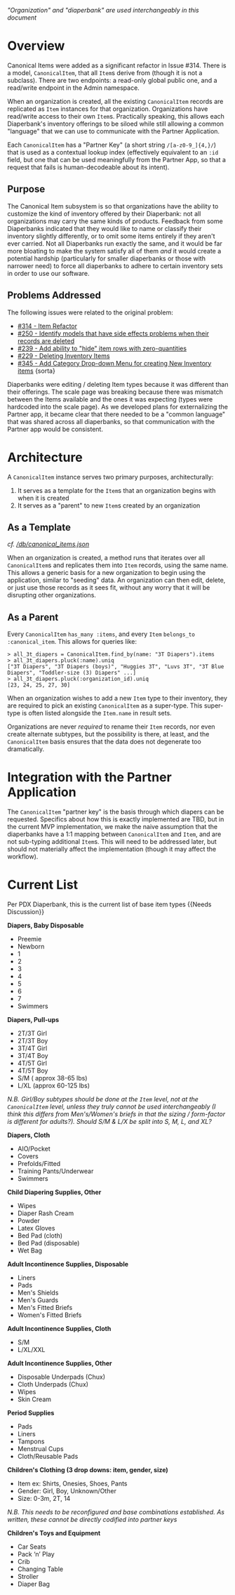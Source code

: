 *"Organization" and "diaperbank" are used interchangeably in this document*

# Overview
Canonical Items were added as a significant refactor in Issue #314. There is a model, `CanonicalItem`, that all `Item`s derive from (though it is not a subclass). There are two endpoints: a read-only global public one, and a read/write endpoint in the Admin namespace. 

When an organization is created, all the existing `CanonicalItem` records are replicated as `Item` instances for that organization. Organizations have read/write access to their own `Item`s. Practically speaking, this allows each Diaperbank's inventory offerings to be siloed while still allowing a common "language" that we can use to communicate with the Partner Application. 

Each `CanonicalItem` has a "Partner Key" (a short string `/[a-z0-9_]{4,}/`) that is used as a contextual lookup index (effectively equivalent to an `:id` field, but one that can be used meaningfully from the Partner App, so that a request that fails is human-decodeable about its intent).

## Purpose
The Canonical Item subsystem is so that organizations have the ability to customize the kind of inventory offered by their Diaperbank: not all organizations may carry the same kinds of products. Feedback from some Diaperbanks indicated that they would like to name or classify their inventory slightly differently, or to omit some items entirely if they aren't ever carried. Not all Diaperbanks run exactly the same, and it would be far more bloating to make the system satisfy all of them *and* it would create a potential hardship (particularly for smaller diaperbanks or those with narrower need) to force all diaperbanks to adhere to certain inventory sets in order to use our software.

## Problems Addressed
The following issues were related to the original problem:
 * [#314 - Item Refactor](https://github.com/rubyforgood/diaper/issues/314)
 * [#250 - Identify models that have side effects problems when their records are deleted](https://github.com/rubyforgood/diaper/issues/250)
 * [#239 - Add ability to "hide" item rows with zero-quantities](https://github.com/rubyforgood/diaper/issues/239)
 * [#229 - Deleting Inventory Items](https://github.com/rubyforgood/diaper/issues/229)
 * [#345 - Add Category Drop-down Menu for creating New Inventory items](https://github.com/rubyforgood/diaper/issues/345) {sorta}

Diaperbanks were editing / deleting Item types because it was different than their offerings. The scale page was breaking because there was mismatch between the Items available and the ones it was expecting (types were hardcoded into the scale page). As we developed plans for externalizing the Partner app, it became clear that there needed to be a "common language" that was shared across all diaperbanks, so that communication with the Partner app would be consistent.

# Architecture
A `CanonicalItem` instance serves two primary purposes, architecturally:

 1. It serves as a template for the `Item`s that an organization begins with when it is created
 1. It serves as a "parent" to new `Item`s created by an organization

## As a Template
*cf. [/db/canonical_items.json](https://github.com/rubyforgood/diaper/blob/master/db/canonical_items.json)*

When an organization is created, a method runs that iterates over all `CanonicalItem`s and replicates them into `Item` records, using the same name. This allows a generic basis for a new organization to begin using the application, similar to "seeding" data. An organization can then edit, delete, or just use those records as it sees fit, without any worry that it will be disrupting other organizations.

## As a Parent
Every `CanonicalItem` `has_many :items`, and every `Item` `belongs_to :canonical_item`. This allows for queries like:
```
> all_3t_diapers = CanonicalItem.find_by(name: "3T Diapers").items
> all_3t_diapers.pluck(:name).uniq
["3T Diapers", "3T Diapers (boys)", "Huggies 3T", "Luvs 3T", "3T Blue Diapers", "Toddler-size (3) Diapers" ...]
> all_3t_diapers.pluck(:organization_id).uniq
[23, 24, 25, 27, 30]
```

When an organization wishes to add a new `Item` type to their inventory, they are required to pick an existing `CanonicalItem` as a super-type. This super-type is often listed alongside the `Item.name` in result sets. 

Organizations are never *required* to rename their `Item` records, nor even create alternate subtypes, but the possibility is there, at least, and the `CanonicalItem` basis ensures that the data does not degenerate too dramatically.

# Integration with the Partner Application
The `CanonicalItem` "partner key" is the basis through which diapers can be requested. Specifics about how this is exactly implemented are TBD, but in the current MVP implementation, we make the naive assumption that the diaperbanks have a 1:1 mapping between `CanonicalItem` and `Item`, and are not sub-typing additional `Item`s. This will need to be addressed later, but should not materially affect the implementation (though it may affect the workflow).

# Current List
Per PDX Diaperbank, this is the current list of base item types {{Needs Discussion}}

**Diapers, Baby Disposable**
 * Preemie
 * Newborn
 * 1
 * 2
 * 3
 * 4
 * 5
 * 6
 * 7
 * Swimmers

**Diapers, Pull-ups**
 * 2T/3T Girl
 * 2T/3T Boy
 * 3T/4T Girl
 * 3T/4T Boy
 * 4T/5T Girl
 * 4T/5T Boy
 * S/M ( approx 38-65 lbs)
 * L/XL (approx 60-125 lbs)

*N.B. Girl/Boy subtypes should be done at the `Item` level, not at the `CanonicalItem` level, unless they truly cannot be used interchangeably (I think this differs from Men's/Women's briefs in that the sizing / form-factor is different for adults?). Should S/M & L/X be split into S, M, L, and XL?*

**Diapers, Cloth**
 * AIO/Pocket
 * Covers
 * Prefolds/Fitted
 * Training Pants/Underwear
 * Swimmers

**Child Diapering Supplies, Other**
 * Wipes
 * Diaper Rash Cream
 * Powder
 * Latex Gloves
 * Bed Pad (cloth)
 * Bed Pad (disposable)
 * Wet Bag

**Adult Incontinence Supplies, Disposable**
 * Liners
 * Pads
 * Men's Shields
 * Men's Guards
 * Men's Fitted Briefs
 * Women's Fitted Briefs

**Adult Incontinence Supplies, Cloth**
 * S/M
 * L/XL/XXL

**Adult Incontinence Supplies, Other**
 * Disposable Underpads (Chux)
 * Cloth Underpads (Chux)
 * Wipes
 * Skin Cream

**Period Supplies**
 * Pads
 * Liners
 * Tampons
 * Menstrual Cups
 * Cloth/Reusable Pads

**Children's Clothing (3 drop downs: item, gender, size)**
 * Item ex: Shirts, Onesies, Shoes, Pants
 * Gender: Girl, Boy, Unknown/Other
 * Size: 0-3m, 2T, 14

*N.B. This needs to be reconfigured and base combinations established. As written, these cannot be directly codified into partner keys*

**Children's Toys and Equipment**
 * Car Seats
 * Pack ‘n’ Play
 * Crib
 * Changing Table
 * Stroller
 * Diaper Bag